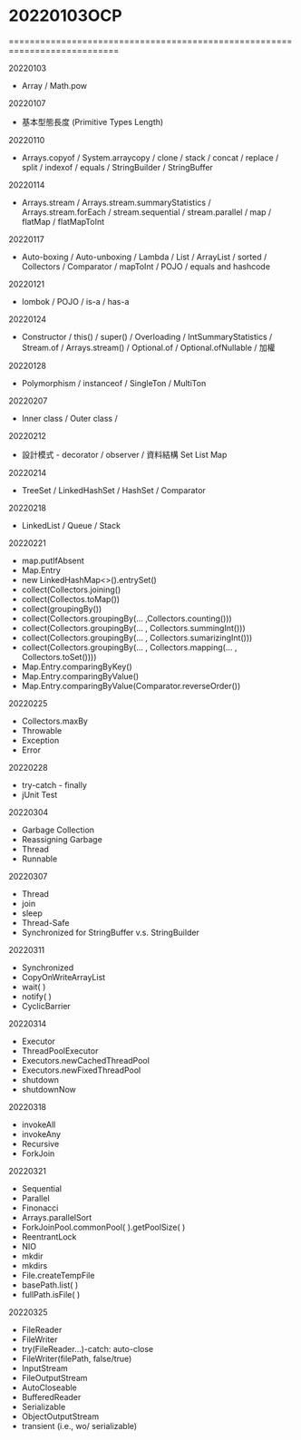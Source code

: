 # 20220103OCP
===========================================================================

20220103
- Array / Math.pow

20220107
- 基本型態長度 (Primitive Types Length)

20220110
- Arrays.copyof / System.arraycopy / clone / stack / concat / replace / split / indexof / equals / StringBuilder / StringBuffer

20220114
- Arrays.stream / Arrays.stream.summaryStatistics / Arrays.stream.forEach / stream.sequential / stream.parallel / map / flatMap / flatMapToInt

20220117
- Auto-boxing / Auto-unboxing / Lambda / List / ArrayList / sorted / Collectors / Comparator / mapToInt / POJO / equals and hashcode

20220121
- lombok / POJO / is-a / has-a

20220124
- Constructor / this() / super() / Overloading / IntSummaryStatistics / Stream.of / Arrays.stream()  / Optional.of / Optional.ofNullable / 加權

20220128
- Polymorphism / instanceof / SingleTon / MultiTon

20220207
- Inner class / Outer class / 

20220212
- 設計模式 - decorator / observer / 資料結構 Set List Map

20220214
- TreeSet  / LinkedHashSet / HashSet / Comparator 

20220218
- LinkedList / Queue / Stack

20220221
- map.putIfAbsent
- Map.Entry
- new LinkedHashMap<>().entrySet()
- collect(Collectors.joining()
- collect(Collectos.toMap())
- collect(groupingBy())
- collect(Collectors.groupingBy(… ,Collectors.counting()))
- collect(Collectors.groupingBy(… , Collectors.summingInt()))
- collect(Collectors.groupingBy(… , Collectors.sumarizingInt()))
- collect(Collectors.groupingBy(… , Collectors.mapping(… , Collectors.toSet())))
- Map.Entry.comparingByKey()
- Map.Entry.comparingByValue()
- Map.Entry.comparingByValue(Comparator.reverseOrder())

20220225
- Collectors.maxBy
- Throwable
- Exception
- Error

20220228
- try-catch - finally
- jUnit Test

20220304
- Garbage Collection
- Reassigning Garbage
- Thread
- Runnable

20220307
- Thread
- join
- sleep
- Thread-Safe
- Synchronized for StringBuffer  v.s. StringBuilder 

20220311
- Synchronized
- CopyOnWriteArrayList
- wait( )
- notify( )
- CyclicBarrier 

20220314
- Executor
- ThreadPoolExecutor
- Executors.newCachedThreadPool
- Executors.newFixedThreadPool 
- shutdown  
- shutdownNow

20220318
- invokeAll 
- invokeAny  
- Recursive 
- ForkJoin

20220321
- Sequential 
- Parallel
- Finonacci
- Arrays.parallelSort
- ForkJoinPool.commonPool( ).getPoolSize( )
- ReentrantLock 
- NIO  
- mkdir 
- mkdirs
- File.createTempFile  
- basePath.list( ) 
- fullPath.isFile( )  

20220325
- FileReader 
- FileWriter 
- try(FileReader…)-catch: auto-close
- FileWriter(filePath, false/true) 
- InputStream 
- FileOutputStream 
- AutoCloseable 
- BufferedReader 
- Serializable 
- ObjectOutputStream 
- transient (i.e., wo/ serializable) 



